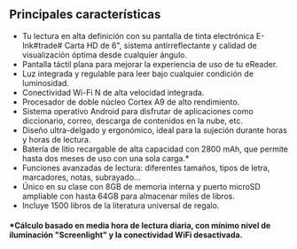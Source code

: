 ## Principales características

- Tu lectura en alta definición con su pantalla de tinta electrónica E-Ink#trade# Carta HD de 6", sistema antirreflectante y calidad de visualización óptima desde cualquier ángulo.
- Pantalla táctil plana para mejorar la experiencia de uso de tu eReader.
- Luz integrada y regulable para leer bajo cualquier condición de luminosidad.
- Conectividad Wi-Fi N de alta velocidad integrada.
- Procesador de doble núcleo Cortex A9 de alto rendimiento.
- Sistema operativo Android para disfrutar de aplicaciones como diccionario, correo, descarga de contenidos en la nube, etc.
- Diseño ultra-delgado y ergonómico, ideal para la sujeción durante horas y horas de lectura.
- Batería de litio recargable de alta capacidad con 2800 mAh, que permite hasta dos meses de uso con una sola carga.*
- Funciones avanzadas de lectura: diferentes tamaños, tipos de letra, marcadores, notas, subrayado...
- Único en su clase con 8GB de memoria interna y puerto microSD ampliable con hasta 64GB para almacenar miles de libros.
- Incluye 1500 libros de la literatura universal de regalo.

#### *Cálculo basado en media hora de lectura diaria, con mínimo nivel de iluminación "Screenlight" y la conectividad WiFi desactivada.
